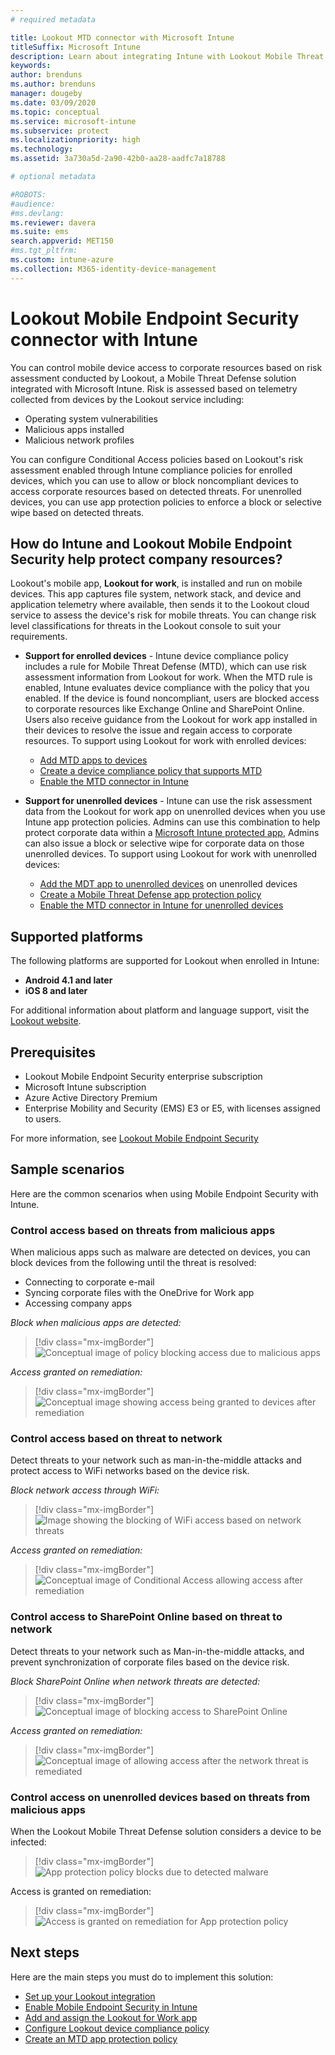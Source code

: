 ```yaml
---
# required metadata

title: Lookout MTD connector with Microsoft Intune
titleSuffix: Microsoft Intune
description: Learn about integrating Intune with Lookout Mobile Threat Defense (MTD) to control mobile device access to your corporate resources.
keywords:
author: brenduns
ms.author: brenduns
manager: dougeby
ms.date: 03/09/2020
ms.topic: conceptual
ms.service: microsoft-intune
ms.subservice: protect
ms.localizationpriority: high
ms.technology:
ms.assetid: 3a730a5d-2a90-42b0-aa28-aadfc7a18788

# optional metadata

#ROBOTS:
#audience:
#ms.devlang:
ms.reviewer: davera
ms.suite: ems
search.appverid: MET150
#ms.tgt_pltfrm:
ms.custom: intune-azure
ms.collection: M365-identity-device-management
---
```


# Lookout Mobile Endpoint Security connector with Intune

You can control mobile device access to corporate resources based on risk assessment conducted by Lookout, a Mobile Threat Defense solution integrated with Microsoft Intune. Risk is assessed based on telemetry collected from devices by the Lookout service including:

- Operating system vulnerabilities
- Malicious apps installed
- Malicious network profiles

You can configure Conditional Access policies based on Lookout's risk assessment enabled through Intune compliance policies for enrolled devices, which you can use to allow or block noncompliant devices to access corporate resources based on detected threats. For unenrolled devices, you can use app protection policies to enforce a block or selective wipe based on detected threats.

## How do Intune and Lookout Mobile Endpoint Security help protect company resources?

Lookout's mobile app, **Lookout for work**, is installed and run on mobile devices. This app captures file system, network stack, and device and application telemetry where available, then sends it to the Lookout cloud service to assess the device's risk for mobile threats. You can change risk level classifications for threats in the Lookout console to suit your requirements.

- **Support for enrolled devices** - Intune device compliance policy includes a rule for Mobile Threat Defense (MTD), which can use risk assessment information from Lookout for work. When the MTD rule is enabled, Intune evaluates device compliance with the policy that you enabled. If the device is found noncompliant, users are blocked access to corporate resources like Exchange Online and SharePoint Online. Users also receive guidance from the Lookout for work app installed in their devices to resolve the issue and regain access to corporate resources. To support using Lookout for work with enrolled devices:
  - [Add MTD apps to devices](../protect/mtd-apps-ios-app-configuration-policy-add-assign.md)
  - [Create a device compliance policy that supports MTD](../protect/mtd-device-compliance-policy-create.md)
  - [Enable the MTD connector in Intune](../protect/mtd-connector-enable.md)

- **Support for unenrolled devices** - Intune can use the risk assessment data from the Lookout for work app on unenrolled devices when you use Intune app protection policies. Admins can use this combination to help protect corporate data within a [Microsoft Intune protected app](../apps/apps-supported-intune-apps.md), Admins can also issue a block or selective wipe for corporate data on those unenrolled devices. To support using Lookout for work with unenrolled devices:
  - [Add the MDT app to unenrolled devices](../protect/mtd-add-apps-unenrolled-devices.md) on unenrolled devices
  - [Create a Mobile Threat Defense app protection policy](../protect/mtd-app-protection-policy.md)
  - [Enable the MTD connector in Intune for unenrolled devices](../protect/mtd-enable-unenrolled-devices.md)

## Supported platforms

The following platforms are supported for Lookout when enrolled in Intune:

- **Android 4.1 and later**  
- **iOS 8 and later**  

For additional information about platform and language support, visit the [Lookout website](https://personal.support.lookout.com/hc/articles/114094140253).  

## Prerequisites

- Lookout Mobile Endpoint Security enterprise subscription  
- Microsoft Intune subscription
- Azure Active Directory Premium
- Enterprise Mobility and Security (EMS) E3 or E5, with licenses assigned to users.  

For more information, see [Lookout Mobile Endpoint Security](https://www.lookout.com/products/mobile-endpoint-security)

## Sample scenarios

Here are the common scenarios when using Mobile Endpoint Security with Intune.

### Control access based on threats from malicious apps

When malicious apps such as malware are detected on devices, you can block devices from the following until the threat is resolved:

- Connecting to corporate e-mail
- Syncing corporate files with the OneDrive for Work app
- Accessing company apps

*Block when malicious apps are detected:*

> [!div class="mx-imgBorder"]
> ![Conceptual image of policy blocking access due to malicious apps](./media/lookout-mobile-threat-defense-connector/malicious-apps-blocked.png)

*Access granted on remediation:*

> [!div class="mx-imgBorder"]
> ![Conceptual image showing access being granted to devices after remediation](./media/lookout-mobile-threat-defense-connector/malicious-apps-unblocked.png)

### Control access based on threat to network

Detect threats to your network such as man-in-the-middle attacks and protect access to WiFi networks based on the device risk.

*Block network access through WiFi:*

> [!div class="mx-imgBorder"]
> ![Image showing the blocking of WiFi access based on network threats](./media/lookout-mobile-threat-defense-connector/network-wifi-blocked.png)

*Access granted on remediation:*

> [!div class="mx-imgBorder"]
> ![Conceptual image of Conditional Access allowing access after remediation](./media/lookout-mobile-threat-defense-connector/network-wifi-unblocked.png)

### Control access to SharePoint Online based on threat to network

Detect threats to your network such as Man-in-the-middle attacks, and prevent synchronization of corporate files based on the device risk.

*Block SharePoint Online when network threats are detected:*

> [!div class="mx-imgBorder"]
> ![Conceptual image of blocking access to SharePoint Online](./media/lookout-mobile-threat-defense-connector/network-spo-blocked.png)

*Access granted on remediation:*

> [!div class="mx-imgBorder"]
> ![Conceptual image of allowing access after the network threat is remediated](./media/lookout-mobile-threat-defense-connector/network-spo-unblocked.png)

### Control access on unenrolled devices based on threats from malicious apps

When the Lookout Mobile Threat Defense solution considers a device to be infected:
> [!div class="mx-imgBorder"]
> ![App protection policy blocks due to detected malware](./media/lookout-mobile-threat-defense-connector/lookout-app-policy-block.png)

Access is granted on remediation:

> [!div class="mx-imgBorder"]
> ![Access is granted on remediation for App protection policy](./media/lookout-mobile-threat-defense-connector/lookout-app-policy-remediated.png)

## Next steps

Here are the main steps you must do to implement this solution:

- [Set up your Lookout integration](lookout-mtd-connector-integration.md)
- [Enable Mobile Endpoint Security in Intune](mtd-connector-enable.md)
- [Add and assign the Lookout for Work app](mtd-apps-ios-app-configuration-policy-add-assign.md)
- [Configure Lookout device compliance policy](mtd-device-compliance-policy-create.md)
- [Create an MTD app protection policy](mtd-app-protection-policy.md)